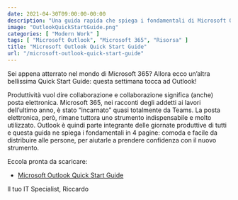 ```yaml
---
date: 2021-04-30T09:00:00-00:00
description: "Una guida rapida che spiega i fondamentali di Microsoft Outlook in 4 pagine, ottima per chi si avvicina per la prima volta a questo prodotto."
image: "OutlookQuickStartGuide.png"
categories: [ "Modern Work" ]
tags: [ "Microsoft Outlook", "Microsoft 365", "Risorsa" ]
title: "Microsoft Outlook Quick Start Guide"
url: "/microsoft-outlook-quick-start-guide"
---
```

Sei appena atterrato nel mondo di Microsoft 365? Allora ecco un’altra bellissima Quick Start Guide: questa settimana tocca ad Outlook!

Produttività vuol dire collaborazione e collaborazione significa (anche) posta elettronica. 
Microsoft 365, nei racconti degli addetti ai lavori dell’ultimo anno, è stato “incarnato” quasi totalmente da Teams. La posta elettronica, però, rimane tuttora uno strumento indispensabile e molto utilizzato.
Outlook è quindi parte integrante delle giornate produttive di tutti e questa guida ne spiega i fondamentali in 4 pagine: comoda e facile da distribuire alle persone, per aiutarle a prendere confidenza con il nuovo strumento.

Eccola pronta da scaricare:
- [Microsoft Outlook Quick Start Guide](./resources/Microsoft-Outlook-Quick-Start-Guide.pdf)

Il tuo IT Specialist, Riccardo